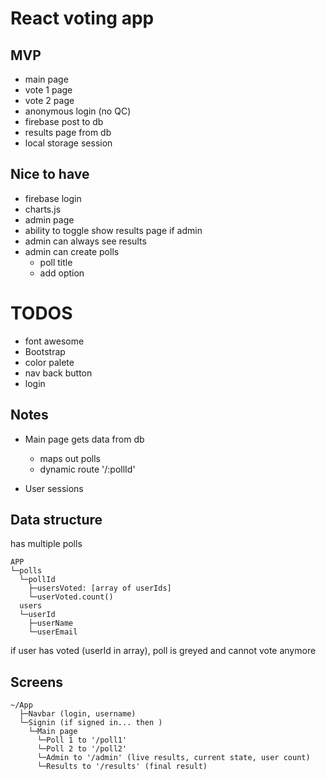 # React voting app 

## MVP
- main page 
- vote 1 page
- vote 2 page
- anonymous login (no QC)
- firebase post to db
- results page from db 
- local storage session 

## Nice to have 
- firebase login
- charts.js
- admin page 
- ability to toggle show results page if admin
- admin can always see results 
- admin can create polls
  - poll title
  - add option 

# TODOS 
- font awesome
- Bootstrap 
- color palete 
- nav back button
- login

## Notes
- Main page gets data from db
  - maps out polls
  - dynamic route '/:pollId'

- User sessions 

## Data structure 
has multiple polls
```
APP
└─polls 
  └─pollId 
    ├─usersVoted: [array of userIds] 
    └─userVoted.count()
  users
  └─userId
    ├─userName
    └─userEmail
```
if user has voted (userId in array), poll is greyed and cannot vote anymore 


## Screens 
```
~/App
  ├─Navbar (login, username)
  └─Signin (if signed in... then )
    └─Main page 
      └─Poll 1 to '/poll1'
      └─Poll 2 to '/poll2'
      └─Admin to '/admin' (live results, current state, user count)
      └─Results to '/results' (final result)
```